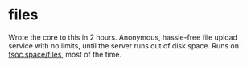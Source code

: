 # files

Wrote the core to this in 2 hours. Anonymous, hassle-free file upload service with no limits, until the server runs out of disk space. Runs on [fsoc.space/files](https://fsoc.space/files), most of the time.